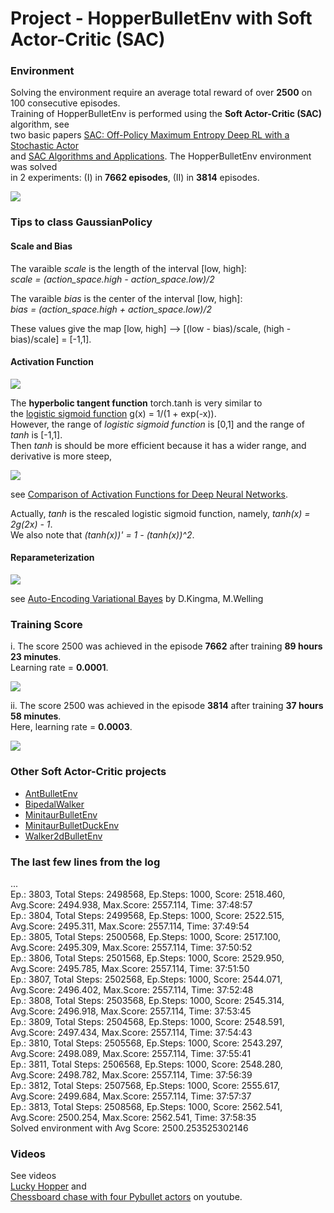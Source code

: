 # Project - HopperBulletEnv with Soft Actor-Critic (SAC)

### Environment  

Solving the environment require an average total reward of over **2500** on 100 consecutive episodes.    
Training of HopperBulletEnv is performed using the __Soft Actor-Critic (SAC)__ algorithm, see    
two basic papers [SAC: Off-Policy Maximum Entropy Deep RL with a Stochastic Actor](https://arxiv.org/abs/1801.01290)     
and [SAC Algorithms and Applications](https://arxiv.org/abs/1812.05905). The HopperBulletEnv environment was solved   
in 2 experiments:  (I) in **7662 episodes**,   (II)  in **3814** episodes.     

![](images/Hopper_two_stages_2.png)

### Tips to class GaussianPolicy

#### Scale and Bias 

   The varaible _scale_ is the length of the interval [low, high]:     
     _scale = (action_space.high - action_space.low)/2_     
   
   The varaible  _bias_  is the center of  the interval [low, high]:    
    _bias =  (action_space.high + action_space.low)/2_   
    
   These values give the map  [low, high]  --> [(low - bias)/scale, (high - bias)/scale] = [-1,1].  
   
 #### Activation Function
 
 ![](images/hyb_tangent_with_sigmoid.png)
 
 The **hyperbolic tangent function** torch.tanh is very similar to     
 the [logistic sigmoid function](https://en.wikipedia.org/wiki/Sigmoid_function) g(x) = 1/(1 + exp(-x)).    
 However, the range of _logistic sigmoid function_ is [0,1] and the range of _tanh_ is [-1,1].   
 Then _tanh_ is should be more efficient because it has a wider range, and derivative is more steep,       

 ![](images/sigm_hybtg_deriv.png)   

see [Comparison of Activation Functions for Deep Neural Networks](https://towardsdatascience.com/comparison-of-activation-functions-for-deep-neural-networks-706ac4284c8a). 
 
Actually,  _tanh_ is the rescaled logistic sigmoid function, namely,  _tanh(x) = 2g(2x) - 1_.    
We also note that  _(tanh(x))' = 1 - (tanh(x))^2_.    
            
 
 #### Reparameterization
 
 ![](images/reparameterization.png)
 
 see [Auto-Encoding Variational Bayes](https://arxiv.org/abs/1312.6114) by D.Kingma, M.Welling
       

### Training Score

i.  The score 2500 was achieved in the episode **7662** after training **89 hours 23 minutes**.    
Learning rate = **0.0001**.

![](images/plot_Hopper_SAC_7662epis.png)

ii.  The score 2500 was achieved in the episode **3814** after training **37 hours 58 minutes**.    
Here, learning rate = **0.0003**.

![](images/plot_Hopper_SAC_3814epis.png)


### Other Soft Actor-Critic  projects    

* [AntBulletEnv](https://github.com/Rafael1s/Deep-Reinforcement-Learning-Algorithms/tree/master/Ant-PyBulletEnv-Soft-Actor-Critic)    
* [BipedalWalker](https://github.com/Rafael1s/Deep-Reinforcement-Learning-Algorithms/tree/master/BipedalWalker-Soft-Actor-Critic)  
* [MinitaurBulletEnv](https://github.com/Rafael1s/Deep-Reinforcement-Learning-Algorithms/tree/master/Minitaur-Soft-Actor-Critic)    
* [MinitaurBulletDuckEnv](https://github.com/Rafael1s/Deep-Reinforcement-Learning-Algorithms/tree/master/MinitaurDuck-Soft-Actor-Critic)  
* [Walker2dBulletEnv](https://github.com/Rafael1s/Deep-Reinforcement-Learning-Algorithms/tree/master/Walker2DBulletEnv-v0_SAC)   


### The last few lines from the log

...   
Ep.: 3803, Total Steps: 2498568, Ep.Steps: 1000, Score: 2518.460, Avg.Score: 2494.938, Max.Score: 2557.114, Time: 37:48:57     
Ep.: 3804, Total Steps: 2499568, Ep.Steps: 1000, Score: 2522.515, Avg.Score: 2495.311, Max.Score: 2557.114, Time: 37:49:54    
Ep.: 3805, Total Steps: 2500568, Ep.Steps: 1000, Score: 2517.100, Avg.Score: 2495.309, Max.Score: 2557.114, Time: 37:50:52    
Ep.: 3806, Total Steps: 2501568, Ep.Steps: 1000, Score: 2529.950, Avg.Score: 2495.785, Max.Score: 2557.114, Time: 37:51:50     
Ep.: 3807, Total Steps: 2502568, Ep.Steps: 1000, Score: 2544.071, Avg.Score: 2496.402, Max.Score: 2557.114, Time: 37:52:48   
Ep.: 3808, Total Steps: 2503568, Ep.Steps: 1000, Score: 2545.314, Avg.Score: 2496.918, Max.Score: 2557.114, Time: 37:53:45    
Ep.: 3809, Total Steps: 2504568, Ep.Steps: 1000, Score: 2548.591, Avg.Score: 2497.434, Max.Score: 2557.114, Time: 37:54:43    
Ep.: 3810, Total Steps: 2505568, Ep.Steps: 1000, Score: 2543.297, Avg.Score: 2498.089, Max.Score: 2557.114, Time: 37:55:41    
Ep.: 3811, Total Steps: 2506568, Ep.Steps: 1000, Score: 2548.280, Avg.Score: 2498.782, Max.Score: 2557.114, Time: 37:56:39    
Ep.: 3812, Total Steps: 2507568, Ep.Steps: 1000, Score: 2555.617, Avg.Score: 2499.684, Max.Score: 2557.114, Time: 37:57:37    
Ep.: 3813, Total Steps: 2508568, Ep.Steps: 1000, Score: 2562.541, Avg.Score: 2500.254, Max.Score: 2562.541, Time: 37:58:35    
Solved environment with Avg Score:   2500.253525302146   

### Videos
See videos   
[Lucky Hopper](https://www.youtube.com/watch?v=Ipctq89yLB0) and   
[Chessboard chase with four Pybullet actors](https://www.youtube.com/watch?v=NXX4GTim_NM) on youtube.   
